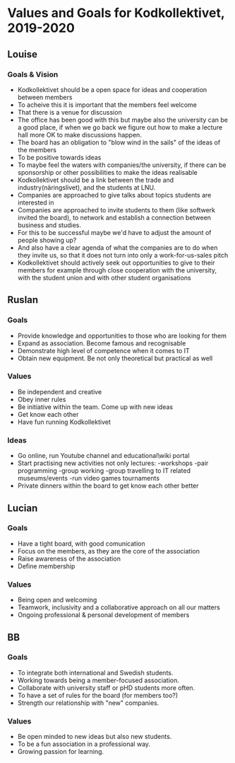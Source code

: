 # Values and Goals for Kodkollektivet, 2019-2020

## Louise
### Goals & Vision
- Kodkollektivet should be a open space for ideas and cooperation between members
 - To acheive this it is important that the members feel welcome
 - That there is a venue for discussion 
 - The office has been good with this but maybe also the university can be a good place, if when we go back we figure out how to make a lecture hall more OK to make discussions happen.
 - The board has an obligation to "blow wind in the sails" of the ideas of the members
 - To be positive towards ideas
 - To maybe feel the waters with companies/the university, if there can be sponsorship or other possibilities to make the ideas realisable
 - Kodkollektivet should be a link between the trade and industry(näringslivet), and the students at LNU.
 - Companies are approached to give talks about topics students are interested in
 - Companies are approached to invite students to them (like softwerk invited the board), to network and establish a connection between business and studies.
 - For this to be successful maybe we'd have to adjust the amount of people showing up?
 - And also have a clear agenda of what the companies are to do when they invite us, so that it does not turn into only a work-for-us-sales pitch
 - Kodkollektivet should actively seek out opportunities to give to their members for example through close cooperation with the university, with the student union and with other student organisations

## Ruslan
### Goals
- Provide knowledge and opportunities to those who are looking for them
- Expand as association. Become famous and recognisable
- Demonstrate high level of competence when it comes to IT 
- Obtain new equipment. Be not only theoretical but practical as well
 
### Values
- Be independent and creative
- Obey inner rules
- Be initiative within the team. Come up with new ideas
- Get know each other
- Have fun running Kodkollektivet

### Ideas
- Go online, run Youtube channel and educational\wiki portal
- Start practising new activities not only lectures:
    -workshops
    -pair programming
    -group working
    -group travelling to IT related museums/events
    -run video games tournaments
- Private dinners within the board to get know each other better

## Lucian
### Goals
- Have a tight board, with good comunication
- Focus on the members, as they are the core of the association
- Raise awareness of the association
- Define membership

### Values
- Being open and welcoming
- Teamwork, inclusivity and a collaborative approach on all our matters
- Ongoing professional & personal development of members

## BB
### Goals
- To integrate both international and Swedish students.
- Working towards being a member-focused association.
- Collaborate with university staff or pHD students more often.
- To have a set of rules for the board (for members too?)
- Strength our relationship with "new" companies.

### Values 
- Be open minded to new ideas but also new students. 
- To be a fun association in a professional way.
- Growing passion for learning.

